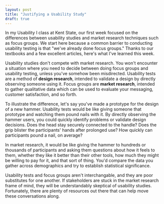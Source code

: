 ```yaml
---
layout: post
title: "Justifying a Usability Study"
draft: true
---
```


In my Usability I class at Kent State, our first week focused on the differences between usability studies and market research techniques such as focus groups. We start here because a common barrier to conducting usability testing is that "we've already done focus groups." Thanks to our textbooks and a few excellent articles, here's what I've learned this week.

Usability studies don't compete with market research. You won't encounter a situation where you need to decide between doing focus groups and usability testing, unless you've somehow been misdirected. Usability tests are a method of **design research**, intended to validate a design by directly observing someone using it. Focus groups are **market research**, intended to gather qualitative data which can be used to evaluate your messaging, customer satisfaction, and so forth.

To illustrate the difference, let's say you've made a prototype for the design of a new hammer. Usability tests would be like giving someone that prototype and watching them pound nails with it. By directly observing the hammer users, you could quickly identify problems or validate design decisions. Does the head stay securely connected to the handle? Does the grip blister the participants' hands after prolonged use? How quickly can participants pound a nail, on average?

In market research, it would be like giving the hammer to hundreds or thousands of participants and asking them questions about how it feels to them, whether they like it better than their other tools, how much they might be willing to pay for it, and that sort of thing. You'd compare the data you gather across demographics and try to establish statistical significance.

Usability tests and focus groups aren't interchangable, and they are poor substitutes for one another. If stakeholders are stuck in the market research frame of mind, they will be understandably skeptical of usability studies. Fortunately, there are plenty of resources out there that can help move these conversations along.